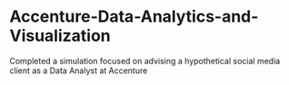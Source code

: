 # Accenture-Data-Analytics-and-Visualization
Completed a simulation focused on advising a hypothetical social media client as a Data Analyst at Accenture
